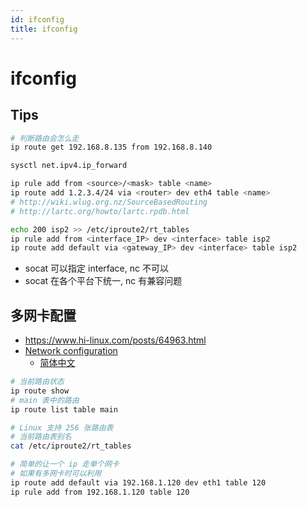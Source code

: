 ```yaml
---
id: ifconfig
title: ifconfig
---
```


# ifconfig

## Tips
```bash
# 判断路由会怎么走
ip route get 192.168.8.135 from 192.168.8.140

sysctl net.ipv4.ip_forward

ip rule add from <source>/<mask> table <name>
ip route add 1.2.3.4/24 via <router> dev eth4 table <name>
# http://wiki.wlug.org.nz/SourceBasedRouting
# http://lartc.org/howto/lartc.rpdb.html

echo 200 isp2 >> /etc/iproute2/rt_tables
ip rule add from <interface_IP> dev <interface> table isp2
ip route add default via <gateway_IP> dev <interface> table isp2

```
* socat 可以指定 interface, nc 不可以
* socat 在各个平台下统一, nc 有兼容问题

## 多网卡配置
* https://www.hi-linux.com/posts/64963.html
* [Network configuration](https://wiki.archlinux.org/index.php/Network_configuration)
  * [简体中文](https://wiki.archlinux.org/index.php/Network_configuration_(简体中文))

```bash
# 当前路由状态
ip route show
# main 表中的路由
ip route list table main

# Linux 支持 256 张路由表
# 当前路由表别名
cat /etc/iproute2/rt_tables

# 简单的让一个 ip 走单个网卡
# 如果有多网卡时可以利用
ip route add default via 192.168.1.120 dev eth1 table 120
ip rule add from 192.168.1.120 table 120
```
